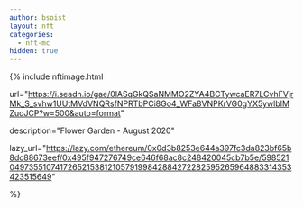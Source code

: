 ```yaml
---
author: bsoist
layout: nft
categories:
  - nft-mc
hidden: true
---
```

{% include nftimage.html 

url="https://i.seadn.io/gae/0lASqGkQSaNMMO2ZYA4BCTywcaER7LCvhFVjrMk_S_svhw1UUtMVdVNQRsfNPRTbPCi8Go4_WFa8VNPKrVG0gYX5ywlbIMZuoJCP?w=500&auto=format"

description="Flower Garden - August 2020"

lazy_url="https://lazy.com/ethereum/0x0d3b8253e644a397fc3da823bf65b8dc88673eef/0x495f947276749ce646f68ac8c248420045cb7b5e/5985210497355107417265215381210579199842884272282595265964883314353423515649"

%}

